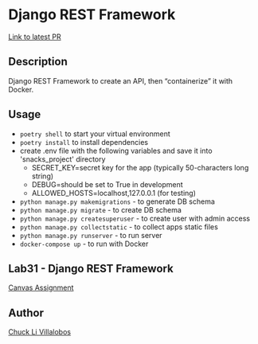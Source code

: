 # Django REST Framework

[Link to latest PR](https://github.com/ticochuck/drf-api/pull/1)

## Description

Django REST Framework to create an API, then “containerize” it with Docker.


## Usage

- `poetry shell` to start your virtual environment
- `poetry install` to install dependencies
- create .env file with the following variables and save it into 'snacks_project' directory
    - SECRET_KEY=secret key for the app (typically 50-characters long string)
    - DEBUG=should be set to True in development
    - ALLOWED_HOSTS=localhost,127.0.0.1 (for testing)
- `python manage.py makemigrations` - to generate DB schema
- `python manage.py migrate` - to create DB schema
- `python manage.py createsuperuser` - to create user with admin access
- `python manage.py collectstatic` - to collect apps static files
- `python manage.py runserver` - to run server
- `docker-compose up` - to run with Docker


## Lab31 - Django REST Framework

[Canvas Assignment](https://canvas.instructure.com/courses/2045906/assignments/15160049)

## Author

[Chuck Li Villalobos](https://github.com/ticochuck)


